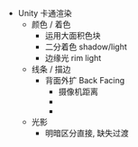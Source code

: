 - Unity 卡通渲染
	- 颜色 / 着色
		- 运用大面积色块
		- 二分着色 shadow/light
		- 边缘光 rim light
	- 线条 / 描边
		- 背面外扩 Back Facing
			- 摄像机距离
			-
			-
	- 光影
		- 明暗区分直接, 缺失过渡